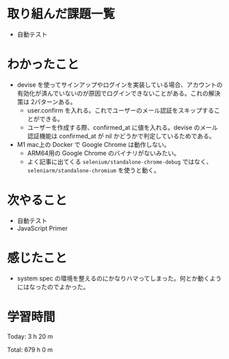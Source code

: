 # 取り組んだ課題一覧
- 自動テスト

# わかったこと
- devise を使ってサインアップやログインを実装している場合、アカウントの有効化が済んでいないのが原因でログインできないことがある。これの解決策は 2パターンある。
  - user.confirm を入れる。これでユーザーのメール認証をスキップすることができる。
  - ユーザーを作成する際、confirmed_at に値を入れる。devise のメール認証機能は confirmed_at が nil かどうかで判定しているためである。
- M1 mac上の Docker で Google Chrome は動作しない。
  - ARM64用の Google Chrome のバイナリがないみたい。
  - よく記事に出てくる `selenium/standalone-chrome-debug` ではなく、`seleniarm/standalone-chromium` を使うと動く。

# 次やること
- 自動テスト
- JavaScript Primer

# 感じたこと
- system spec の環境を整えるのにかなりハマってしまった。何とか動くようにはなったのでよかった。

# 学習時間
Today: 3 h 20 m

Total: 679 h 0 m
